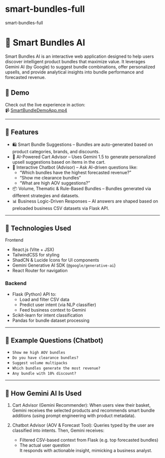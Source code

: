 # smart-bundles-full
smart-bundles-full
# 🧠 Smart Bundles AI

Smart Bundles AI is an interactive web application designed to help users discover intelligent product bundles that maximize value. It leverages Gemini AI (by Google) to suggest bundle combinations, offer personalized upsells, and provide analytical insights into bundle performance and forecasted revenue.

## 🎥 Demo

Check out the live experience in action:  
📹 [SmartBundleDemoApp.mp4](./Image&Video/SmartBundleDemoApp.mp4)

---

## 🚀 Features

- 🛍️ Smart Bundle Suggestions – Bundles are auto-generated based on product categories, brands, and discounts.
- 🧺 AI-Powered Cart Advisor – Uses Gemini 1.5 to generate personalized upsell suggestions based on items in the cart.
- 🤖 Interactive Chatbot (Advisor) – Ask AI-driven questions like:
  - “Which bundles have the highest forecasted revenue?”
  - “Show me clearance bundles”
  - “What are high AOV suggestions?”
- 📦 Volume, Thematic & Rule-Based Bundles – Bundles generated via different strategies and datasets.
- 📊 Business Logic-Driven Responses – AI answers are shaped based on preloaded business CSV datasets via Flask API.

---

## 🧠 Technologies Used

 Frontend
- React.js (Vite + JSX)
- TailwindCSS for styling
- ShadCN & Lucide Icons for UI components
- Gemini Generative AI SDK (`@google/generative-ai`)
- React Router for navigation

### Backend
- Flask (Python) API to:
  - Load and filter CSV data
  - Predict user intent (via NLP classifier)
  - Feed business context to Gemini
- Scikit-learn for intent classification
- Pandas for bundle dataset processing

---


## 🧪 Example Questions (Chatbot)

- `Show me high AOV bundles`
- `Do you have clearance bundles?`
- `Suggest volume multipacks`
- `Which bundles generate the most revenue?`
- `Any bundle with 10% discount?`

---

## 🧠 How Gemini AI Is Used

1. Cart Advisor (Gemini Recommender): 
   When users view their basket, Gemini receives the selected products and recommends smart bundle additions (using prompt engineering with product metadata).

2. Chatbot Advisor (AOV & Forecast Tool): 
   Queries typed by the user are classified into intents. Then, Gemini receives:
   - Filtered CSV-based context from Flask (e.g. top forecasted bundles)
   - The actual user question  
   It responds with actionable insight, mimicking a business analyst.
